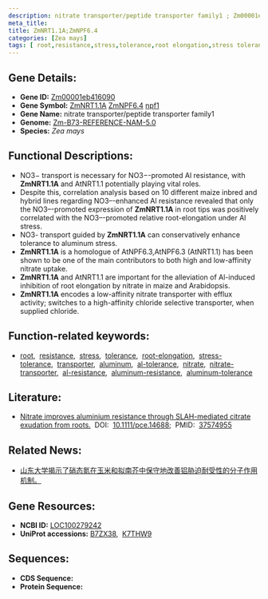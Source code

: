 ```yaml
---
description: nitrate transporter/peptide transporter family1 ; Zm00001eb416090 ; Zea mays
meta_title:
title: ZmNRT1.1A;ZmNPF6.4
categories: [Zea mays]
tags: [ root,resistance,stress,tolerance,root elongation,stress tolerance,transporter,aluminum,al tolerance,nitrate,nitrate transporter,al resistance,aluminum resistance,aluminum tolerance ]
---
```


## Gene Details:
- **Gene ID:**	[Zm00001eb416090](https://www.maizegdb.org/gene_center/gene/Zm00001eb416090)
- **Gene Symbol:** <u>ZmNRT1.1A</u>&nbsp;<u>ZmNPF6.4</u>&nbsp;<u>npf1</u>
- **Gene Name:** nitrate transporter/peptide transporter family1
- **Genome:** [Zm-B73-REFERENCE-NAM-5.0](https://www.maizegdb.org/genome/assembly/Zm-B73-REFERENCE-NAM-5.0)
- **Species:** *Zea mays*

## Functional Descriptions:
   - NO3− transport is necessary for NO3−-promoted Al resistance, with **ZmNRT1.1A** and AtNRT1.1 potentially playing vital roles.
   - Despite this, correlation analysis based on 10 different maize inbred and hybrid lines regarding NO3–-enhanced Al resistance revealed that only the NO3–-promoted expression of **ZmNRT1.1A** in root tips was positively correlated with the NO3–-promoted relative root-elongation under Al stress.
   - NO3- transport guided by **ZmNRT1.1A** can conservatively enhance tolerance to aluminum stress.
   - **ZmNRT1.1A** is a homologue of AtNPF6.3,AtNPF6.3 (AtNRT1.1) has been shown to be one of the main contributors to both high and low-affinity nitrate uptake.
   - **ZmNRT1.1A** and AtNRT1.1 are important for the alleviation of Al-induced inhibition of root elongation by nitrate in maize and Arabidopsis.
   - **ZmNRT1.1A** encodes a low-affinity nitrate transporter with efflux activity; switches to a high-affinity chloride selective transporter, when supplied chloride.

## Function-related keywords:
- [root](/tags/root/),&nbsp;&nbsp;[resistance](/tags/resistance/),&nbsp;&nbsp;[stress](/tags/stress/),&nbsp;&nbsp;[tolerance](/tags/tolerance/),&nbsp;&nbsp;[root-elongation](/tags/root-elongation/),&nbsp;&nbsp;[stress-tolerance](/tags/stress-tolerance/),&nbsp;&nbsp;[transporter](/tags/transporter/),&nbsp;&nbsp;[aluminum](/tags/aluminum/),&nbsp;&nbsp;[al-tolerance](/tags/al-tolerance/),&nbsp;&nbsp;[nitrate](/tags/nitrate/),&nbsp;&nbsp;[nitrate-transporter](/tags/nitrate-transporter/),&nbsp;&nbsp;[al-resistance](/tags/al-resistance/),&nbsp;&nbsp;[aluminum-resistance](/tags/aluminum-resistance/),&nbsp;&nbsp;[aluminum-tolerance](/tags/aluminum-tolerance/)

## Literature:
   - [Nitrate improves aluminium resistance through SLAH-mediated citrate exudation from roots.](https://onlinelibrary.wiley.com/doi/10.1111/pce.14688)&nbsp;&nbsp;DOI:&nbsp;&nbsp;[10.1111/pce.14688](https://onlinelibrary.wiley.com/doi/10.1111/pce.14688);&nbsp;&nbsp;PMID:&nbsp;&nbsp;[37574955](https://pubmed.ncbi.nlm.nih.gov/37574955/)

## Related News:
   - [山东大学揭示了硝态氮在玉米和拟南芥中保守地改善铝胁迫耐受性的分子作用机制。](https://mp.weixin.qq.com/s?__biz=MzIyOTY2NDYyNQ==&mid=2247578874&idx=3&sn=c8868cfb59fcc7ac1032e6443567a260&chksm=e938695f2cb13a5a10ffd514646b74d5097e95ee3379ddd21555ab6a1b21d822c518b9f6865d&scene=27#wechat_redirect)

## Gene Resources:
- **NCBI ID:** [LOC100279242](https://www.ncbi.nlm.nih.gov/gene/?term=LOC100279242)
- **UniProt accessions:** [B7ZX38](https://www.uniprot.org/uniprotkb/B7ZX38/entry),&nbsp;&nbsp;[K7THW9](https://www.uniprot.org/uniprotkb/K7THW9/entry)

## Sequences:
- **CDS Sequence:**
- **Protein Sequence:**
